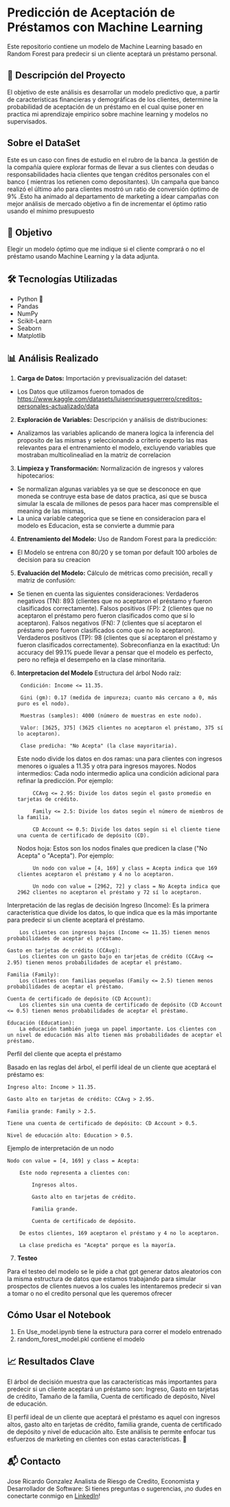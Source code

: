 # Predicción de Aceptación de Préstamos con Machine Learning

Este repositorio contiene un modelo de Machine Learning basado en Random Forest para predecir si un cliente aceptará un préstamo personal.

## 📌 Descripción del Proyecto

El objetivo de este análisis es desarrollar un modelo predictivo que, a partir de características financieras y demográficas de los clientes, determine la probabilidad de aceptación de un préstamo en el cual quise poner en practica mi aprendizaje empirico sobre machine learning y modelos no supervisados.

## Sobre el DataSet
Este es un caso con fines de estudio en el rubro de la banca .la gestión de la compañía quiere explorar formas de llevar a sus clientes con deudas o responsabilidades hacia clientes que tengan créditos personales con el banco ( mientras los retienen como depositantes). Un campaña que banco realizó el último año para clientes mostró un ratio de conversión óptimo de 9% .Esto ha animado al departamento de marketing a idear campañas con mejor análisis de mercado objetivo a fin de incrementar el óptimo ratio usando el mínimo presupuesto

## 🚀 Objetivo
Elegir un modelo óptimo que me indique si el cliente comprará o no el préstamo usando Machine Learning y la data adjunta.

## 🛠 Tecnologías Utilizadas

- Python 🐍
- Pandas
- NumPy
- Scikit-Learn
- Seaborn
- Matplotlib

## 📊 Análisis Realizado

1. **Carga de Datos:** Importación y previsualización del dataset:
- Los Datos que utilizamos fueron tomados de https://www.kaggle.com/datasets/luisenriquesguerrero/creditos-personales-actualizado/data

2. **Exploración de Variables:** Descripción y análisis de distribuciones:

- Analizamos las variables aplicando de manera logica la inferencia del proposito de las mismas y seleccionando a criterio experto las mas relevantes para el entrenamiento el modelo, excluyendo variables que mostraban multicolinealiad en la matriz de correlacion
3. **Limpieza y Transformación:** Normalización de ingresos y valores hipotecarios:

-  Se normalizan algunas variables ya se que se desconoce en que moneda se contruye esta base de datos practica, asi que se busca simular la escala de millones de pesos para hacer mas comprensible el meaning de las mismas,
-  La unica variable categorica que se tiene en consideracion para el modelo es Educacion, esta se convierte a dummie para 
4. **Entrenamiento del Modelo:** Uso de Random Forest para la predicción:

- El Modelo se entrena con 80/20 y se toman por default 100 arboles de decision para su creacion 
5. **Evaluación del Modelo:** Cálculo de métricas como precisión, recall y matriz de confusión:

- Se tienen en cuenta las siguientes consideraciones: 
    Verdaderos negativos (TN): 893 (clientes que no aceptaron el préstamo y fueron clasificados correctamente).
    Falsos positivos (FP): 2 (clientes que no aceptaron el préstamo pero fueron clasificados como que sí lo aceptaron).
    Falsos negativos (FN): 7 (clientes que sí aceptaron el préstamo pero fueron clasificados como que no lo aceptaron).
    Verdaderos positivos (TP): 98 (clientes que sí aceptaron el préstamo y fueron clasificados correctamente).
Sobreconfianza en la exactitud:
    Un accuracy del 99.1% puede llevar a pensar que el modelo es perfecto, pero no refleja el desempeño en la clase minoritaria.

6. **Interpretacion del Modelo**
Estructura del árbol
    Nodo raíz:

        Condición: Income <= 11.35.

        Gini (gm): 0.17 (medida de impureza; cuanto más cercano a 0, más puro es el nodo).

        Muestras (samples): 4000 (número de muestras en este nodo).

        Valor: [3625, 375] (3625 clientes no aceptaron el préstamo, 375 sí lo aceptaron).

        Clase predicha: "No Acepta" (la clase mayoritaria).

    Este nodo divide los datos en dos ramas: una para clientes con ingresos menores o iguales a 11.35 y otra para ingresos mayores.
    Nodos intermedios:
        Cada nodo intermedio aplica una condición adicional para refinar la predicción.
        Por ejemplo:

            CCAvg <= 2.95: Divide los datos según el gasto promedio en tarjetas de crédito.

            Family <= 2.5: Divide los datos según el número de miembros de la familia.

            CD Account <= 0.5: Divide los datos según si el cliente tiene una cuenta de certificado de depósito (CD).

    Nodos hoja:
        Estos son los nodos finales que predicen la clase ("No Acepta" o "Acepta").
        Por ejemplo:

            Un nodo con value = [4, 169] y class = Acepta indica que 169 clientes aceptaron el préstamo y 4 no lo aceptaron.

            Un nodo con value = [2962, 72] y class = No Acepta indica que 2962 clientes no aceptaron el préstamo y 72 sí lo aceptaron.

Interpretación de las reglas de decisión
    Ingreso (Income):
        Es la primera característica que divide los datos, lo que indica que es la más importante para predecir si un cliente aceptará el préstamo.

        Los clientes con ingresos bajos (Income <= 11.35) tienen menos probabilidades de aceptar el préstamo.

    Gasto en tarjetas de crédito (CCAvg):
        Los clientes con un gasto bajo en tarjetas de crédito (CCAvg <= 2.95) tienen menos probabilidades de aceptar el préstamo.

    Familia (Family):
        Los clientes con familias pequeñas (Family <= 2.5) tienen menos probabilidades de aceptar el préstamo.

    Cuenta de certificado de depósito (CD Account):
        Los clientes sin una cuenta de certificado de depósito (CD Account <= 0.5) tienen menos probabilidades de aceptar el préstamo.

    Educación (Education):
        La educación también juega un papel importante. Los clientes con un nivel de educación más alto tienen más probabilidades de aceptar el préstamo.

Perfil del cliente que acepta el préstamo

Basado en las reglas del árbol, el perfil ideal de un cliente que aceptará el préstamo es:

    Ingreso alto: Income > 11.35.

    Gasto alto en tarjetas de crédito: CCAvg > 2.95.

    Familia grande: Family > 2.5.

    Tiene una cuenta de certificado de depósito: CD Account > 0.5.

    Nivel de educación alto: Education > 0.5.

Ejemplo de interpretación de un nodo

    Nodo con value = [4, 169] y class = Acepta:

        Este nodo representa a clientes con:

            Ingresos altos.

            Gasto alto en tarjetas de crédito.

            Familia grande.

            Cuenta de certificado de depósito.

        De estos clientes, 169 aceptaron el préstamo y 4 no lo aceptaron.

        La clase predicha es "Acepta" porque es la mayoría.

7. **Testeo**

Para el testeo del modelo se le pide a chat gpt generar datos aleatorios con la misma estructura de datos que estamos trabajando para simular
prospectos de clientes nuevos a los cuales les intentaremos predecir si van a tomar o no el credito personal que les queremos ofrecer

##  Cómo Usar el Notebook

1. En Use_model.ipynb tiene la estructura para correr el modelo entrenado
2. random_forest_model.pkl contiene el modelo

## 📈 Resultados Clave

El árbol de decisión muestra que las características más importantes para predecir si un cliente aceptará un préstamo son:
Ingreso, Gasto en tarjetas de crédito, Tamaño de la familia, Cuenta de certificado de depósito, Nivel de educación.

El perfil ideal de un cliente que aceptará el préstamo es aquel con ingresos altos, gasto alto en tarjetas de crédito, familia grande, cuenta de certificado de depósito y nivel de educación alto. Este análisis te permite enfocar tus esfuerzos de marketing en clientes con estas características. 🚀

## 📬 Contacto
Jose Ricardo Gonzalez
Analista de Riesgo de Credito, Economista y Desarrollador de Software:
Si tienes preguntas o sugerencias, ¡no dudes en conectarte conmigo en [LinkedIn](https://www.linkedin.com/in/josericardogob/)!

